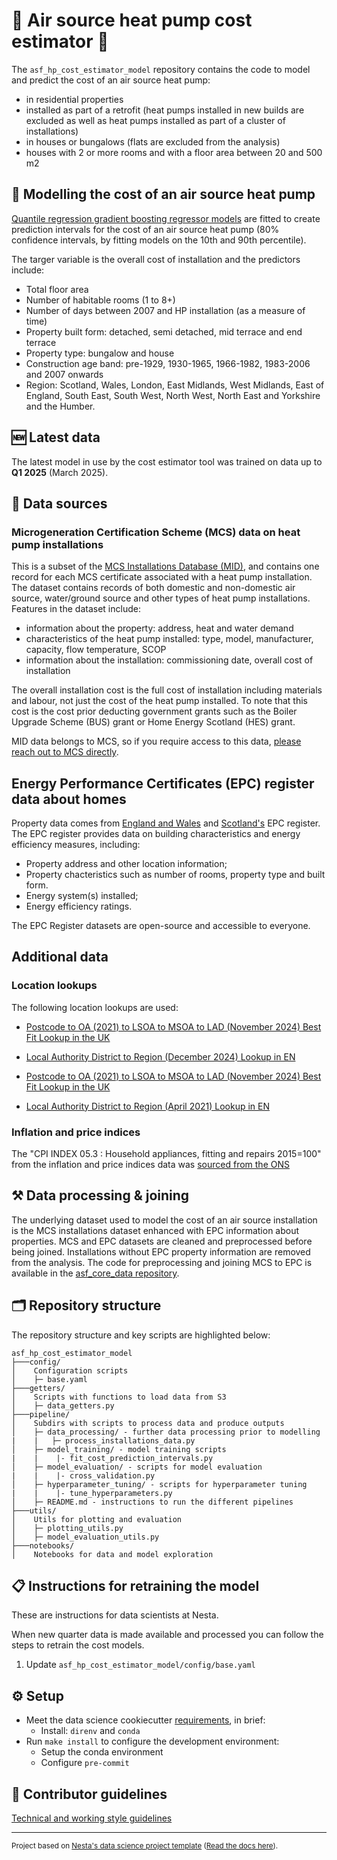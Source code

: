 # 🏡 Air source heat pump cost estimator 🏡

The `asf_hp_cost_estimator_model` repository contains the code to model and predict the cost of an air source heat pump:
- in residential properties
- installed as part of a retrofit (heat pumps installed in new builds are excluded as well as heat pumps installed as part of a cluster of installations)
- in houses or bungalows (flats are excluded from the analysis)
- houses with 2 or more rooms and with a floor area between 20 and 500 m2

## 🚀 Modelling the cost of an air source heat pump

[Quantile regression gradient boosting regressor models](https://scikit-learn.org/stable/auto_examples/ensemble/plot_gradient_boosting_quantile.html) are fitted to create prediction intervals for the cost of an air source heat pump (80% confidence intervals, by fitting models on the 10th and 90th percentile).

The targer variable is the overall cost of installation and the predictors include:
- Total floor area
- Number of habitable rooms (1 to 8+)
- Number of days between 2007 and HP installation (as a measure of time)
- Property built form: detached, semi detached, mid terrace and end terrace
- Property type: bungalow and house
- Construction age band: pre-1929, 1930-1965, 1966-1982, 1983-2006 and 2007 onwards
- Region: Scotland, Wales, London, East Midlands, West Midlands, East of England, South East, South West, North West, North East and Yorkshire and the Humber.

## 🆕 Latest data
The latest model in use by the cost estimator tool was trained on data up to **Q1 2025** (March 2025).

## 🧩 Data sources

### Microgeneration Certification Scheme (MCS) data on heat pump installations
This is a subset of the [MCS Installations Database (MID)](https://certificate.microgenerationcertification.org/), and contains one record for each MCS certificate associated with a heat pump installation. The dataset contains records of both domestic and non-domestic air source, water/ground source and other types of heat pump installations. Features in the dataset include:
- information about the property: address, heat and water demand
- characteristics of the heat pump installed: type, model, manufacturer, capacity, flow temperature, SCOP
- information about the installation: commissioning date, overall cost of installation

The overall installation cost is the full cost of installation including materials and labour, not just the cost of the heat pump installed. To note that this cost is the cost prior deducting government grants such as the Boiler Upgrade Scheme (BUS) grant or Home Energy Scotland (HES) grant.

MID data belongs to MCS, so if you require access to this data, [please reach out to MCS directly](https://certificate.microgenerationcertification.org/).

## Energy Performance Certificates (EPC) register data about homes
Property data comes from [England and Wales](https://epc.opendatacommunities.org/) and [Scotland's](https://statistics.gov.scot/resource?uri=http%3A%2F%2Fstatistics.gov.scot%2Fdata%2Fdomestic-energy-performance-certificates) EPC register. The EPC register provides data on building characteristics and energy efficiency measures, including:
- Property address and other location information;
- Property chacteristics such as number of rooms, property type and built form.
- Energy system(s) installed;
- Energy efficiency ratings.

The EPC Register datasets are open-source and accessible to everyone. 

## Additional data
### Location  lookups
The following location lookups are used:
- [Postcode to OA (2021) to LSOA to MSOA to LAD (November 2024) Best Fit Lookup in the UK](https://open-geography-portalx-ons.hub.arcgis.com/datasets/068ee476727d47a3a7a0d976d4343c59/about)

- [Local Authority District to Region (December 2024) Lookup in EN](https://geoportal.statistics.gov.uk/datasets/ons::local-authority-district-to-region-december-2024-lookup-in-en/about)

- [Postcode to OA (2021) to LSOA to MSOA to LAD (November 2024) Best Fit Lookup in the UK](https://open-geography-portalx-ons.hub.arcgis.com/datasets/068ee476727d47a3a7a0d976d4343c59/about)

- [Local Authority District to Region (April 2021) Lookup in EN](https://geoportal.statistics.gov.uk/datasets/ons::local-authority-district-to-region-april-2021-lookup-in-en/about)

### Inflation and price indices
The "CPI INDEX 05.3 : Household appliances, fitting and repairs 2015=100" from the inflation and price indices data was [sourced from the ONS](https://www.ons.gov.uk/generator?format=csv&uri=/economy/inflationandpriceindices/timeseries/d7ck/mm23)

## ⚒️ Data processing & joining
The underlying dataset used to model the cost of an air source installation is the MCS installations dataset enhanced with EPC information about properties. MCS and EPC datasets are cleaned and preprocessed before being joined. Installations without EPC property information are removed from the analysis. The code for preprocessing and joining MCS to EPC is available in the [asf_core_data repository](https://github.com/nestauk/asf_core_data).

## 🗂️ Repository structure

The repository structure and key scripts are highlighted below:

```
asf_hp_cost_estimator_model
├───config/
│    Configuration scripts
│    ├─ base.yaml
├───getters/
│    Scripts with functions to load data from S3
│    ├─ data_getters.py
├───pipeline/
│    Subdirs with scripts to process data and produce outputs
│    ├─ data_processing/ - further data processing prior to modelling
|    |   ├─ process_installations_data.py
│    ├─ model_training/ - model training scripts
|    |    |- fit_cost_prediction_intervals.py
│    ├─ model_evaluation/ - scripts for model evaluation
|    |    |- cross_validation.py
│    ├─ hyperparameter_tuning/ - scripts for hyperparameter tuning
|    |    |- tune_hyperparameters.py
│    ├─ README.md - instructions to run the different pipelines
├───utils/
│    Utils for plotting and evaluation
│    ├─ plotting_utils.py
│    ├─ model_evaluation_utils.py
├───notebooks/
│    Notebooks for data and model exploration

```

## 📋 Instructions for retraining the model

These are instructions for data scientists at Nesta.

When new quarter data is made available and processed you can follow the steps to retrain the cost models.
1. Update `asf_hp_cost_estimator_model/config/base.yaml`

## ⚙️ Setup

- Meet the data science cookiecutter [requirements](http://nestauk.github.io/ds-cookiecutter/quickstart), in brief:
  - Install: `direnv` and `conda`
- Run `make install` to configure the development environment:
  - Setup the conda environment
  - Configure `pre-commit`

## 📢 Contributor guidelines

[Technical and working style guidelines](https://github.com/nestauk/ds-cookiecutter/blob/master/GUIDELINES.md)

---

<small><p>Project based on <a target="_blank" href="https://github.com/nestauk/ds-cookiecutter">Nesta's data science project template</a>
(<a href="http://nestauk.github.io/ds-cookiecutter">Read the docs here</a>).
</small>

